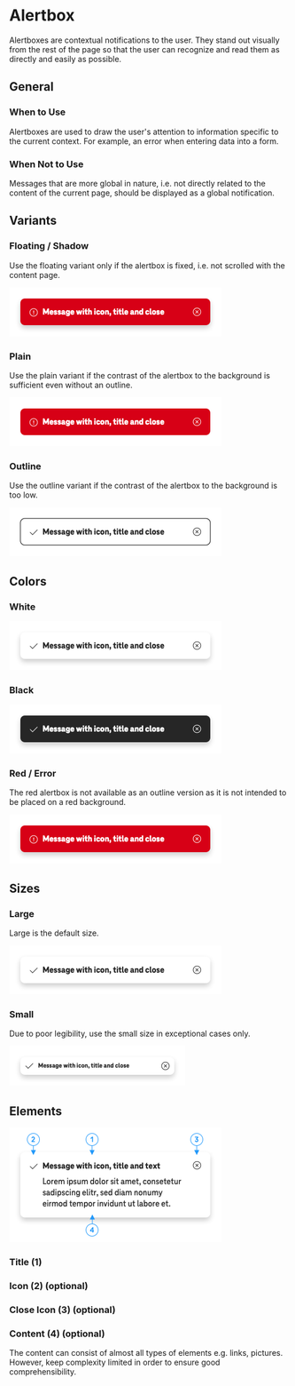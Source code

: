 # Alertbox

Alertboxes are contextual notifications to the user. They stand out visually from the rest of the page so that the user can recognize and read them as directly and easily as possible.

## General

### When to Use

Alertboxes are used to draw the user's attention to information specific to the current context. For example, an error when entering data into a form.

### When Not to Use

Messages that are more global in nature, i.e. not directly related to the content of the current page, should be displayed as a global notification.

## Variants

### Floating / Shadow

Use the floating variant only if the alertbox is fixed, i.e. not scrolled with the content page.

![Image Name](./img/image-20200811081301713.png)

### Plain

Use the plain variant if the contrast of the alertbox to the background is sufficient even without an outline.

![Image Name](./img/image-20200811081311813.png)

### Outline

Use the outline variant if the contrast of the alertbox to the background is too low.

![Image Name](./img/image-20200811081320535.png)

## Colors

### White

![Image Name](./img/image-20200811081338109.png)

### Black

![Image Name](./img/image-20200811081345433.png)

### Red / Error

The red alertbox is not available as an outline version as it is not intended to be placed on a red background.

![Image Name](./img/image-20200811081301713.png)

## Sizes

### Large

Large is the default size.

![Image Name](./img/image-20200811081338109.png)

### Small

Due to poor legibility, use the small size in exceptional cases only.

![Image Name](./img/image-20200811081327934.png)

## Elements

![Image Name](./img/image-20200811081353227.png)

### Title (1)

### Icon (2) (optional)

### Close Icon (3) (optional)

### Content (4) (optional)

The content can consist of almost all types of elements e.g. links, pictures. However, keep complexity limited in order to ensure good comprehensibility.
